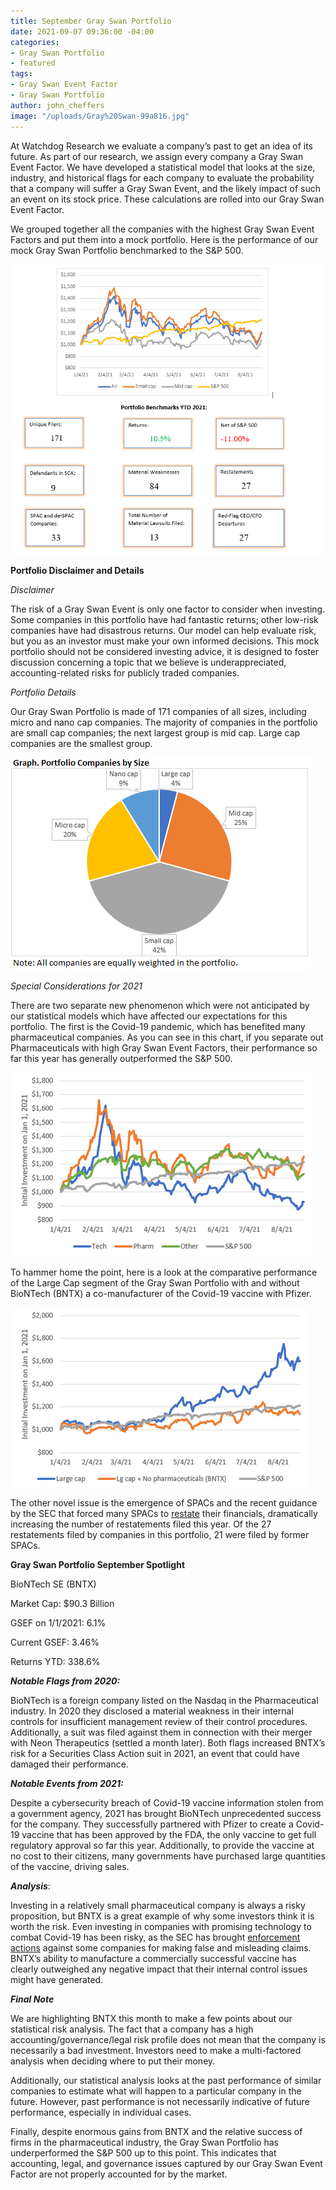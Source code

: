 ```yaml
---
title: September Gray Swan Portfolio
date: 2021-09-07 09:36:00 -04:00
categories:
- Gray Swan Portfolio
- featured
tags:
- Gray Swan Event Factor
- Gray Swan Portfolio
author: john_cheffers
image: "/uploads/Gray%20Swan-99a816.jpg"
---
```


At Watchdog Research we evaluate a company’s past to get an idea of its future. As part of our research, we assign every company a Gray Swan Event Factor. We have developed a statistical model that looks at the size, industry, and historical flags for each company to evaluate the probability that a company will suffer a Gray Swan Event, and the likely impact of such an event on its stock price. These calculations are rolled into our Gray Swan Event Factor.

We grouped together all the companies with the highest Gray Swan Event Factors and put them into a mock portfolio. Here is the performance of our mock Gray Swan Portfolio benchmarked to the S&P 500.

![September Portfolio.png](/uploads/September%20Portfolio.png)

**Portfolio Disclaimer and Details**

*Disclaimer*

The risk of a Gray Swan Event is only one factor to consider when investing. Some companies in this portfolio have had fantastic returns; other low-risk companies have had disastrous returns. Our model can help evaluate risk, but you as an investor must make your own informed decisions. This mock portfolio should not be considered investing advice, it is designed to foster discussion concerning a topic that we believe is underappreciated, accounting-related risks for publicly traded companies.

*Portfolio Details*

Our Gray Swan Portfolio is made of 171 companies of all sizes, including micro and nano cap companies. The majority of companies in the portfolio are small cap companies; the next largest group is mid cap. Large cap companies are the smallest group.

![GS Portfolio by Size.png](/uploads/GS%20Portfolio%20by%20Size.png)

*Special Considerations for 2021*

There are two separate new phenomenon which were not anticipated by our statistical models which have affected our expectations for this portfolio. The first is the Covid-19 pandemic, which has benefited many pharmaceutical companies. As you can see in this chart, if you separate out Pharmaceuticals with high Gray Swan Event Factors, their performance so far this year has generally outperformed the S&P 500.

![GS Portfolio by Industry.png](/uploads/GS%20Portfolio%20by%20Industry.png)

To hammer home the point, here is a look at the comparative performance of the Large Cap segment of the Gray Swan Portfolio with and without BioNTech (BNTX) a co-manufacturer of the Covid-19 vaccine with Pfizer.

![GS Portfolio LG CAp.png](/uploads/GS%20Portfolio%20LG%20CAp.png)

The other novel issue is the emergence of SPACs and the recent guidance by the SEC that forced many SPACs to [restate](https://blog.watchdogresearch.com/posts/concern-is-warranted-warrants-as-liabilities-vs-equities/) their financials, dramatically increasing the number of restatements filed this year. Of the 27 restatements filed by companies in this portfolio, 21 were filed by former SPACs.

**Gray Swan Portfolio September Spotlight**

BioNTech SE (BNTX)

Market Cap: $90.3 Billion

GSEF on 1/1/2021: 6.1%

Current GSEF: 3.46%

Returns YTD: 338.6%

***Notable Flags from 2020:***

BioNTech is a foreign company listed on the Nasdaq in the Pharmaceutical industry. In 2020 they disclosed a material weakness in their internal controls for insufficient management review of their control procedures. Additionally, a suit was filed against them in connection with their merger with Neon Therapeutics (settled a month later). Both flags increased BNTX’s risk for a Securities Class Action suit in 2021, an event that could have damaged their performance.

***Notable Events from 2021:***

Despite a cybersecurity breach of Covid-19 vaccine information stolen from a government agency, 2021 has brought BioNTech unprecedented success for the company. They successfully partnered with Pfizer to create a Covid-19 vaccine that has been approved by the FDA, the only vaccine to get full regulatory approval so far this year. Additionally, to provide the vaccine at no cost to their citizens, many governments have purchased large quantities of the vaccine, driving sales.

***Analysis***:

Investing in a relatively small pharmaceutical company is always a risky proposition, but BNTX is a great example of why some investors think it is worth the risk. Even investing in companies with promising technology to combat Covid-19 has been risky, as the SEC has brought [enforcement actions](https://www.sec.gov/news/press-release/2020-111) against some companies for making false and misleading claims. BNTX’s ability to manufacture a commercially successful vaccine has clearly outweighed any negative impact that their internal control issues might have generated.

***Final Note***

We are highlighting BNTX this month to make a few points about our statistical risk analysis. The fact that a company has a high accounting/governance/legal risk profile does not mean that the company is necessarily a bad investment. Investors need to make a multi-factored analysis when deciding where to put their money.

Additionally, our statistical analysis looks at the past performance of similar companies to estimate what will happen to a particular company in the future. However, past performance is not necessarily indicative of future performance, especially in individual cases.

Finally, despite enormous gains from BNTX and the relative success of firms in the pharmaceutical industry, the Gray Swan Portfolio has underperformed the S&P 500 up to this point. This indicates that accounting, legal, and governance issues captured by our Gray Swan Event Factor are not properly accounted for by the market.